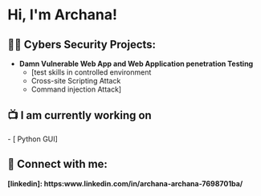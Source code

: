 <h1>Hi, I'm Archana! </h1>

<h2>👨‍💻 Cybers Security Projects:</h2>

- <b>Damn Vulnerable Web App and Web Application penetration Testing</b>
  - [test skills in controlled environment
  - Cross-site Scripting Attack
  - Command injection Attack]

<h2>📺 I am currently working on </h2>
- [ Python GUI]

<h2> 🤳 Connect with me:</h2>

<b>
[linkedin]: https:www.linkedin.com/in/archana-archana-7698701ba/
  </b>

<!--
**Archana4891/Archana** is a ✨ _special_ ✨ repository because its `README.md` (this file) appears on your GitHub profile.

Here are some ideas to get you started:

- 🔭 I’m currently working on ...
- 🌱 I’m currently learning ...
- 👯 I’m looking to collaborate on ...
- 🤔 I’m looking for help with ...
- 💬 Ask me about ...
- 📫 How to reach me: ...
- 😄 Pronouns: ...
- ⚡ Fun fact: ...
-->
